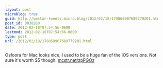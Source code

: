 ```yaml
---
layout: post
microblog: true
guid: http://vmstan-tweets.micro.blog/2012/02/18/170868907689779201.html
post_id: 3038280
date: 2012-02-18T07:54:56-0600
lastmod: 2012-02-18T07:54:56-0600
type: post
url: /2012/02/18/170868907689779201.html
---
```

Osfoora for Mac looks nice, I used to be a huge fan of the iOS versions. Not sure it's worth $5 though. <a href="http://mcstr.net/zpPGOz">mcstr.net/zpPGOz</a>
